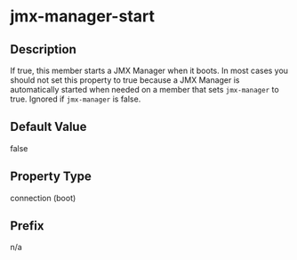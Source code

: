 # jmx-manager-start

## Description

If true, this member starts a JMX Manager when it boots. In most cases you should not set this property to true because a JMX Manager is automatically started when needed on a member that sets `jmx-manager` to true. Ignored if `jmx-manager` is false.

## Default Value

false

## Property Type

connection (boot)

## Prefix

n/a
